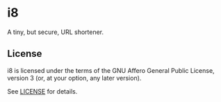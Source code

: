 # i8

A tiny, but secure, URL shortener.

## License

i8 is licensed under the terms of the
GNU Affero General Public License, version 3
(or, at your option, any later version).

See [LICENSE](./LICENSE) for details.
